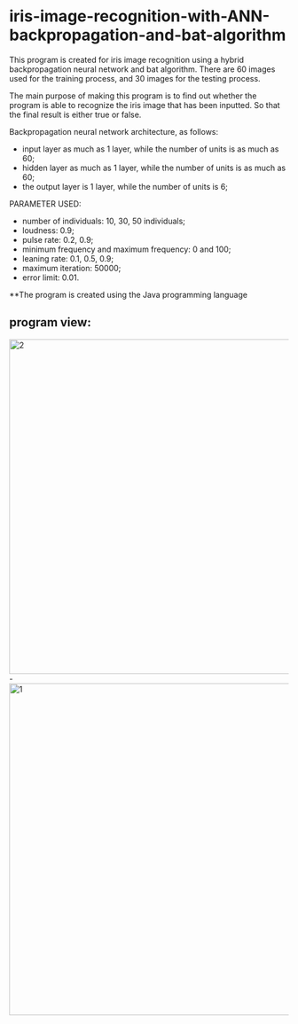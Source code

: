 # iris-image-recognition-with-ANN-backpropagation-and-bat-algorithm
This program is created for iris image recognition using a hybrid backpropagation neural network and bat algorithm. 
There are 60 images used for the training process, and 30 images for the testing process.

The main purpose of making this program is to find out whether the program is able to recognize the iris image that has been inputted. 
So that the final result is either true or false.

Backpropagation neural network architecture, as follows:
- input layer as much as 1 layer, while the number of units is as much as 60;
- hidden layer as much as 1 layer, while the number of units is as much as 60;
- the output layer is 1 layer, while the number of units is 6;

PARAMETER USED:
- number of individuals: 10, 30, 50 individuals;
- loudness: 0.9;
- pulse rate: 0.2, 0.9;
- minimum frequency and maximum frequency: 0 and 100;
- leaning rate: 0.1, 0.5, 0.9;
- maximum iteration: 50000;
- error limit: 0.01.


**The program is created using the Java programming language

program view:
- 
<img width="604" alt="2" src="https://user-images.githubusercontent.com/90967773/143388050-6be5f9a3-ba61-45e6-a618-e910580cc2a6.png">
-
<img width="599" alt="1" src="https://user-images.githubusercontent.com/90967773/143388186-2b4c22cd-c505-4245-8ca6-4791fa60dd14.png">
